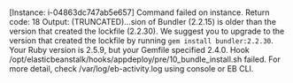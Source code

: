 # 
[Instance: i-04863dc747ab5e657] Command failed on instance. Return code: 18 Output: (TRUNCATED)...sion of Bundler (2.2.15) is older than the version that created the lockfile (2.2.30). We suggest you to upgrade to the version that created the lockfile by running `gem install bundler:2.2.30`. Your Ruby version is 2.5.9, but your Gemfile specified 2.4.0. Hook /opt/elasticbeanstalk/hooks/appdeploy/pre/10_bundle_install.sh failed. For more detail, check /var/log/eb-activity.log using console or EB CLI.